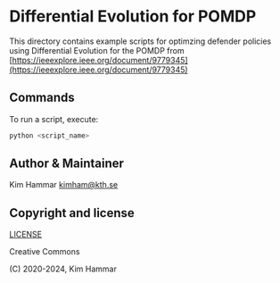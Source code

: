 # Differential Evolution for POMDP

This directory contains example scripts for optimzing defender policies using Differential Evolution for the POMDP from [https://ieeexplore.ieee.org/document/9779345](https://ieeexplore.ieee.org/document/9779345)

## Commands

To run a script, execute:
```bash
python <script_name>
```

## Author & Maintainer

Kim Hammar <kimham@kth.se>

## Copyright and license

[LICENSE](../../../../LICENSE.md)

Creative Commons

(C) 2020-2024, Kim Hammar